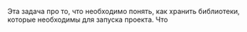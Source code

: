 Эта задача про то, что необходимо понять, как хранить библиотеки, которые необходимы для запуска проекта.
Что